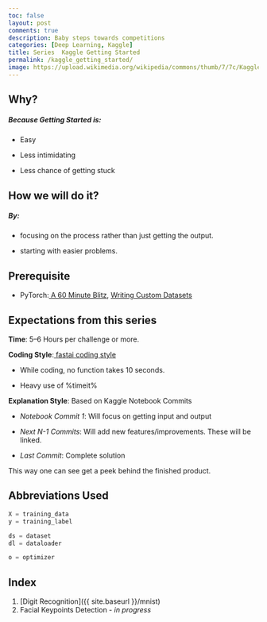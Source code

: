 ```yaml
---
toc: false
layout: post
comments: true
description: Baby steps towards competitions
categories: [Deep Learning, Kaggle]
title: Series  Kaggle Getting Started
permalink: /kaggle_getting_started/
image: https://upload.wikimedia.org/wikipedia/commons/thumb/7/7c/Kaggle_logo.png/400px-Kaggle_logo.png
---
```


## Why?

##### **Because Getting Started is:**

- Easy

- Less intimidating

- Less chance of getting stuck

## How we will do it?

##### **By:**

- focusing on the process rather than just getting the output.

- starting with easier problems.

## Prerequisite

- PyTorch:[ A 60 Minute Blitz](https://pytorch.org/tutorials/beginner/deep_learning_60min_blitz.html), [Writing Custom Datasets](https://pytorch.org/tutorials/beginner/data_loading_tutorial.html?highlight=dataset)

## Expectations from this series

**Time**: 5–6 Hours per challenge or more.

**Coding Style**:[ fastai coding style](https://docs.fast.ai/dev/style.html)

- While coding, no function takes 10 seconds.

- Heavy use of %timeit%

**Explanation Style**: Based on Kaggle Notebook Commits

- _Notebook Commit 1_: Will focus on getting input and output

- _Next N-1 Commits_: Will add new features/improvements. These will be linked.

- _Last Commit_: Complete solution

This way one can see get a peek behind the finished product.

## Abbreviations Used

```python
X = training_data
y = training_label

ds = dataset
dl = dataloader

o = optimizer
```

## Index

1. [Digit Recognition]({{ site.baseurl }}/mnist)
2. Facial Keypoints Detection - *in progress*

